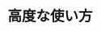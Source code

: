 ---
layout: base
title: 高度な使い方
eleventyNavigation:
  key: 高度な使い方
  order: 4
  nopage: true
tags: tutorial
---